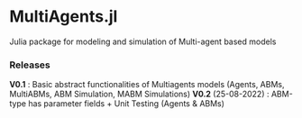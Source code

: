 # MultiAgents.jl
Julia package for modeling and simulation of Multi-agent based models


### Releases

**V0.1**              : Basic abstract functionalities of Multiagents models (Agents, ABMs, MultiABMs, ABM Simulation, MABM Simulations)
**V0.2** (25-08-2022) : ABM-type has parameter fields + Unit Testing (Agents & ABMs)

